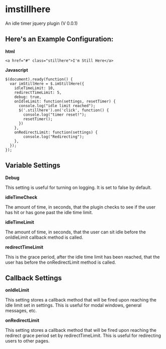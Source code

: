 # imstillhere
An idle timer jquery plugin (V 0.0.1)

## Here's an Example Configuration:

**html**

```
<a href="#" class="stillhere">I'm Still Here</a>
```

**Javascript**

```
$(document).ready(function() {
  var imStillHere = $.imStillHere({
    idleTimeLimit: 10,
    redirectTimeLimit: 5,
    debug: true,
    onIdleLimit: function(settings, resetTimer) {
      console.log("idle limit reached");
      $('.stillhere').on('click', function() {
      	console.log("timer reset!");
        resetTimer();
      })
    },
    onRedirectLimit: function(settings) {
        console.log("Redirecting");
    },
  });
});
```

## Variable Settings

**Debug**

This setting is useful for turning on logging. It is set to false by default.

**idleTimeCheck**

The amount of time, in seconds, that the plugin checks to see if the user has
hit or has gone past the idle time limit.

**idleTimeLimit**

The amount of time, in seconds, that the user can sit idle
before the onIdleLimit callback method is called.

**redirectTimeLimit**

This is the grace period, after the idle time limit has been reached, that the
user has before the onRedirectLimit method is called.

## Callback Settings

**onIdleLimit**

This setting stores a callback method that will be fired upon reaching the idle
limit set in settings. This is useful for modal windows, general messages, etc.

**onRedirectLimit**

This setting stores a callback method that will be fired upon reaching the
redirect grace period set by redirectTimeLimit. This is useful for redirecting
users to other pages.
